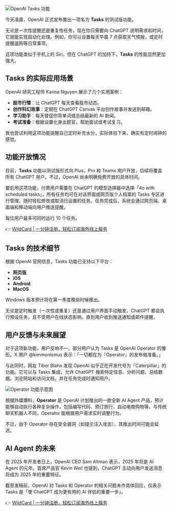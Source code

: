 ![OpenAI Tasks 功能](https://linux.do/uploads/default/optimized/4X/f/d/8/fd8abca50b3bf73e02f1934afc8c51d0da90850d_2_690x388.jpeg)

今天凌晨，OpenAI 正式宣布推出一项名为 **Tasks** 的测试版功能。

无论是一次性提醒还是重复性任务，现在你只需要向 ChatGPT 说明需求和时间，它就能实现自动化处理。例如，你可以设置每天早晨 7 点获取天气预报，或定时提醒遛狗等日常事项。

这项功能类似于手机上的 Siri，但在 ChatGPT 的加持下，**Tasks** 的性能显然更加强大。

## Tasks 的实际应用场景

OpenAI 研究工程师 Karina Nguyen 展示了几个实用案例：

- **股市行情**：让 ChatGPT 每天查看股市动态。
- **创作科幻故事**：定期在 ChatGPT Canvas 平台创作故事并发送到邮箱。
- **学习助手**：每天督促你背单词或总结最新的 AI 新闻。
- **考试准备**：根据设置化身出题官，帮助面试或考试复习。

我也尝试利用这项功能提醒自己定时补充水分，实际体验下来，确实有定时闹钟的感觉。

## 功能开放情况

目前，**Tasks** 功能以测试版形式向 Plus、Pro 和 Teams 用户开放，后续将覆盖所有 ChatGPT 用户。不过，OpenAI 尚未明确免费开放的具体时间。

要启用这项功能，付费用户需要在 ChatGPT 的模型选择器中选择「4o with scheduled tasks」。所有任务均可在对话界面或网页版个人档案的 Tasks 专区进行管理，随时轻松修改或取消已设置的任务。任务完成后，系统会通过网页端、桌面端和移动端向用户推送提醒。

每位用户最多可同时运行 10 个任务。

👉 [WildCard | 一分钟注册，轻松订阅海外线上服务](https://bit.ly/bewildcard)

## Tasks 的技术细节

根据 OpenAI 官网信息，Tasks 功能已支持以下平台：

- **网页版**
- **iOS**
- **Android**
- **MacOS**

Windows 版本预计将在第一季度晚些时候推出。

无论是定时触发（一次性或重复）还是通过用户界面手动触发，ChatGPT 都会执行预设任务，且不受用户在线状态影响，直到用户收到推送通知或邮件提醒。

## 用户反馈与未来展望

对于这项新功能，用户反响不一。部分用户认为 Tasks 是 OpenAI Operator 的雏形。X 用户 @kimmonismus 表示：「一切都在为『Operator』的发布做准备。」

与此同时，网友 Tibor Blaho 发现 OpenAI 似乎正在开发代号为「Caterpillar」的功能。它可以与 Tasks 集成，允许 ChatGPT 搜索特定信息、分析问题、总结数据、浏览网站和访问文档，并在任务完成时通知用户。

![Operator 功能示意图](https://linux.do/uploads/default/optimized/4X/c/1/5/c15f99702c61997a76432385b06ecc30bab45287_2_690x263.png)

根据外媒爆料，**Operator** 是 OpenAI 计划推出的一款全新 AI Agent 产品，预计能够自动执行各种复杂操作，包括编写代码、预订旅行、自动电商购物等。与传统聊天机器人不同，Operator 能根据用户需求实时调整行为。

不过，由于 Operator 存在安全漏洞（如提示注入攻击），其推出时间可能会延迟。

## AI Agent 的未来

在 2025 年开发者日上，OpenAI CEO Sam Altman 表示，2025 年将是 AI Agent 的元年。首席产品官 Kevin Weil 也提到，ChatGPT 主动向用户发送消息将成为 2025 年的重要特征。

截至发稿前，OpenAI 对 Tasks 和 Operator 的相关问题未作具体回应，仅表示 Tasks 是「使 ChatGPT 成为更有用的 AI 伴侣的重要一步」。

👉 [WildCard | 一分钟注册，轻松订阅海外线上服务](https://bit.ly/bewildcard)